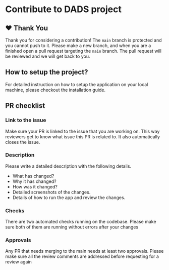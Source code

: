# Contribute to DADS project

## ❤️ Thank You
Thank you for considering a contribution!  The `main` branch is protected and you cannot push to it.  Please make a new branch, and when you are a finished open a pull request targeting the `main` branch.  The pull request will be reviewed and we will get back to you.

## How to setup the project?

For detailed instruction on how to setup the application on your local machine, please checkout the installation guide.

## PR checklist

### Link to the issue

Make sure your PR is linked to the issue that you are working on. This way reviewers get to know what issue this PR is related to. It also automatically closes the issue.

### Description   
Please write a detailed description with the following details.  

- What has changed?
- Why it has changed?
- How was it changed?
- Detailed screenshots of the changes.
- Details of how to run the app and review the changes.

### Checks
There are two automated checks running on the codebase. Please make sure both of them are running without errors after your changes

### Approvals
Any PR that needs merging to the main needs at least two approvals. Please make sure all the review comments are addressed before requesting for a review again
